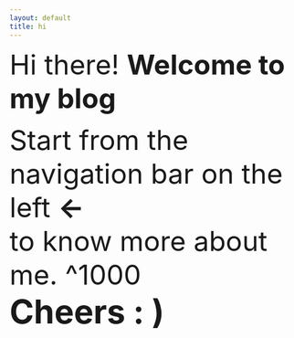 ```yaml
---
layout: default
title: hi
---
```

<div class="space"></div>

<div class="welcome-page" id="typed-strings">
    <p> <font size="25"> Hi there! <strong> Welcome to my blog </strong> </font> </p> 
    <p> <font size="25"> Start from the navigation bar on the left <strong> <- </strong>
    <br> to know more about me. ^1000 <br> <big> <strong> Cheers : ) </strong> </big> </font> </p>
</div>

<span id="typed"></span>  